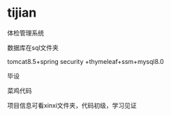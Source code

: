 # tijian
体检管理系统

数据库在sql文件夹

tomcat8.5+spring security +thymeleaf+ssm+mysql8.0

毕设

菜鸡代码

项目信息可看xinxi文件夹，代码初级，学习见证
